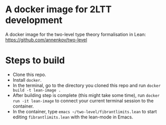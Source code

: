 # A docker image for 2LTT development
A docker image for the two-level type theory formalisation in Lean: https://github.com/annenkov/two-level

Steps to build
==============

* Clone this repo.
* Install `docker`.
* In the terminal, go to the directory you cloned this repo and run `docker build -t lean-image .`
* After building step is complete (this might take some time), run `docker run -it lean-image` to connect your current terminal session to the container.
* In the container, type `emacs ~/two-level/fibrantlimits.lean` to start editing `fibrantlimits.lean` with the lean-mode in Emacs.
